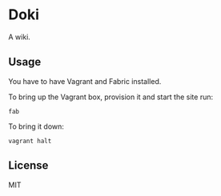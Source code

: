 # Doki

A wiki.

## Usage

You have to have Vagrant and Fabric installed.

To bring up the Vagrant box, provision it and start the site run:

    fab

To bring it down:

    vagrant halt

## License

MIT
